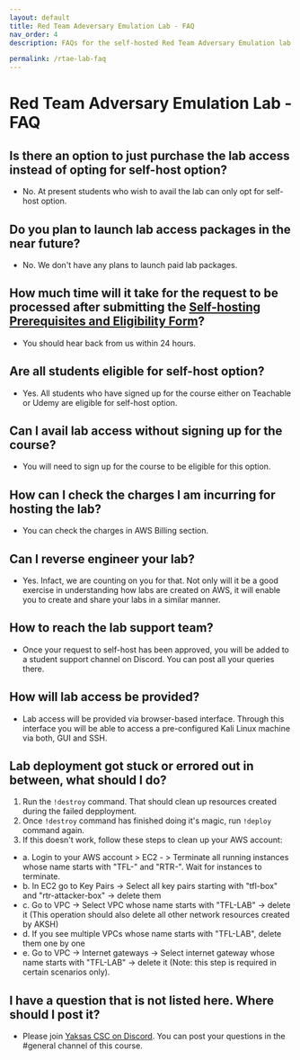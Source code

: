 ```yaml
---
layout: default
title: Red Team Adeversary Emulation Lab - FAQ
nav_order: 4
description: FAQs for the self-hosted Red Team Adversary Emulation lab  

permalink: /rtae-lab-faq
---
```

# Red Team Adversary Emulation Lab - FAQ

## Is there an option to just purchase the lab access instead of opting for self-host option?
- No. At present students who wish to avail the lab can only opt for self-host option. 

## Do you plan to launch lab access packages in the near future?
- No. We don't have any plans to launch paid lab packages.

## How much time will it take for the request to be processed after submitting the [Self-hosting Prerequisites and Eligibility Form](https://yks.red/RTAELabForm)?
- You should hear back from us within 24 hours.

## Are all students eligible for self-host option?
- Yes. All students who have signed up for the course either on Teachable or Udemy are eligible for self-host option.

## Can I avail lab access without signing up for the course?
- You will need to sign up for the course to be eligible for this option. 

## How can I check the charges I am incurring for hosting the lab?
- You can check the charges in AWS Billing section.

## Can I reverse engineer your lab?
- Yes. Infact, we are counting on you for that. Not only will it be a good exercise in understanding how labs are created on AWS, it will enable you to create and share your labs in a similar manner.

## How to reach the lab support team?
- Once your request to self-host has been approved, you will be added to a student support channel on Discord. You can post all your queries there.

## How will lab access be provided?
- Lab access will be provided via browser-based interface. Through this interface you will be able to access a pre-configured Kali Linux machine via both, GUI and SSH.

## Lab deployment got stuck or errored out in between, what should I do?

1. Run the ```!destroy``` command. That should clean up resources created during the failed depployment. 
2. Once ```!destroy``` command has finished doing it's magic, run ```!deploy``` command again.
3. If this doesn't work, follow these steps to clean up your AWS account:
- a. Login to your AWS account > EC2 - > Terminate all running instances whose name starts with "TFL-" and "RTR-". Wait for instances to terminate.
- b. In EC2 go to Key Pairs -> Select all key pairs starting with "tfl-box" and "rtr-attacker-box" -> delete them
- c. Go to VPC -> Select VPC whose name starts with "TFL-LAB" -> delete it (This operation should also delete all other network resources created by AKSH)
- d. If you see multiple VPCs whose name starts with "TFL-LAB", delete them one by one
- e. Go to VPC -> Internet gateways -> Select internet gateway whose name starts with "TFL-LAB" -> delete it (Note: this step is required in certain scenarios only).

## I have a question that is not listed here. Where should I post it?
- Please join [Yaksas CSC on Discord](https://ykrt.in/discord). You can post your questions in the #general channel of this course.
